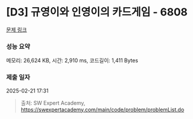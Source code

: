 # [D3] 규영이와 인영이의 카드게임 - 6808 

[문제 링크](https://swexpertacademy.com/main/code/problem/problemDetail.do?contestProbId=AWgv9va6HnkDFAW0) 

### 성능 요약

메모리: 26,624 KB, 시간: 2,910 ms, 코드길이: 1,411 Bytes

### 제출 일자

2025-02-21 17:31



> 출처: SW Expert Academy, https://swexpertacademy.com/main/code/problem/problemList.do